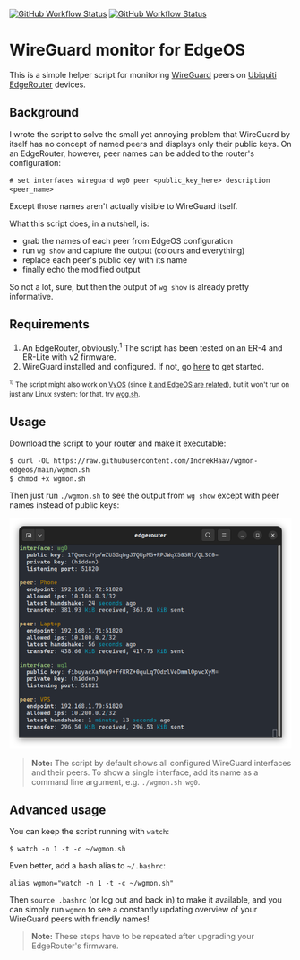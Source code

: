 [![GitHub Workflow Status](https://img.shields.io/github/actions/workflow/status/IndrekHaav/wgmon-edgeos/lint.yml?branch=main&label=lint)](https://github.com/IndrekHaav/wgmon-edgeos/actions/workflows/lint.yml) [![GitHub Workflow Status](https://img.shields.io/github/actions/workflow/status/IndrekHaav/wgmon-edgeos/link-check.yml?branch=main&label=link-check)](https://github.com/IndrekHaav/wgmon-edgeos/actions/workflows/link-check.yml)

# WireGuard monitor for EdgeOS

This is a simple helper script for monitoring [WireGuard](https://www.wireguard.com/) peers on [Ubiquiti EdgeRouter](https://www.ui.com/edgemax/comparison/) devices.

## Background

I wrote the script to solve the small yet annoying problem that WireGuard by itself has no concept of named peers and displays only their public keys. On an EdgeRouter, however, peer names can be added to the router's configuration:

```
# set interfaces wireguard wg0 peer <public_key_here> description <peer_name>
```

Except those names aren't actually visible to WireGuard itself.

What this script does, in a nutshell, is:
 - grab the names of each peer from EdgeOS configuration
 - run `wg show` and capture the output (colours and everything)
 - replace each peer's public key with its name
 - finally echo the modified output

So not a lot, sure, but then the output of `wg show` is already pretty informative.

## Requirements

 1. An EdgeRouter, obviously.<sup>1</sup> The script has been tested on an ER-4 and ER-Lite with v2 firmware.
 2. WireGuard installed and configured. If not, go [here](https://github.com/WireGuard/wireguard-vyatta-ubnt) to get started.

<small><sup>1)</sup> The script might also work on [VyOS](https://vyos.io/) (since [it and EdgeOS are related](https://blog.vyos.io/versions-mystery-revealed)), but it won't run on just any Linux system; for that, try [wgg.sh](https://github.com/FlyveHest/wg-friendly-peer-names/).</small>

## Usage

Download the script to your router and make it executable:

```shell
$ curl -OL https://raw.githubusercontent.com/IndrekHaav/wgmon-edgeos/main/wgmon.sh
$ chmod +x wgmon.sh
```

Then just run `./wgmon.sh` to see the output from `wg show` except with peer names instead of public keys:

![Screenshot](screenshot.png)

> **Note:** The script by default shows all configured WireGuard interfaces and their peers. To show a single interface, add its name as a command line argument, e.g. `./wgmon.sh wg0`.

## Advanced usage

You can keep the script running with `watch`:

```shell
$ watch -n 1 -t -c ~/wgmon.sh
```

Even better, add a bash alias to `~/.bashrc`:

```
alias wgmon="watch -n 1 -t -c ~/wgmon.sh"
```

Then `source .bashrc` (or log out and back in) to make it available, and you can simply run `wgmon` to see a constantly updating overview of your WireGuard peers with friendly names!

> **Note:** These steps have to be repeated after upgrading your EdgeRouter's firmware.
